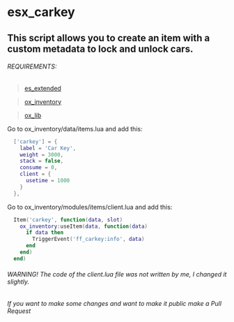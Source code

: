 # esx_carkey
## This script allows you to create an item with a custom metadata to lock and unlock cars.

###### REQUIREMENTS:
>[es_extended](https://github.com/esx-framework/esx-legacy)

>[ox_inventory](https://github.com/overextended/ox_inventory)

>[ox_lib](https://github.com/overextended/ox_lib)

Go to ox_inventory/data/items.lua and add this:

```lua
  ['carkey'] = {
    label = 'Car Key',
    weight = 3000,
    stack = false,
    consume = 0,
    client = {
      usetime = 1000
    }
  },
```
  
Go to ox_inventory/modules/items/client.lua and add this:

```lua
  Item('carkey', function(data, slot)
    ox_inventory:useItem(data, function(data)
      if data then
        TriggerEvent('ff_carkey:info', data)
      end
    end)
  end)
```
###### WARNING! The code of the client.lua file was not written by me, I changed it slightly.
###### If you want to make some changes and want to make it public make a Pull Request
